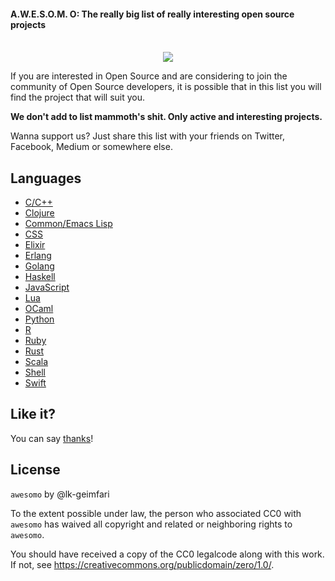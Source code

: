 #### A.W.E.S.O.M. O: The really big list of really interesting open source projects

<p align="center">
  <br>
  <img src="https://raw.githubusercontent.com/lk-geimfari/awesomeo/master/artwork/a.w.e.s.o.m.e_o.png">
  <br>
</p>

If you are interested in Open Source and are considering to join the community of Open Source developers, 
it is possible that in this list you will find the project that will suit you. 

**We don't add to list mammoth's shit. Only active and interesting projects.**

Wanna support us? Just share this list with your friends on Twitter, Facebook, Medium or somewhere else.


## Languages

 - [C/C++](languages/C_C%2B%2B.md)
 - [Clojure](languages/CLOJURE.md)
 - [Common/Emacs Lisp](languages/LISP.md)
 - [CSS](languages/CSS.md)
 - [Elixir](languages/ELIXIR.md)
 - [Erlang](languages/ERLANG.md)
 - [Golang](languages/GOLANG.md)
 - [Haskell](languages/HASKELL.md)
 - [JavaScript](languages/JAVASCRIPT.md)
 - [Lua](languages/LUA.md)
 - [OCaml](languages/OCAML.md)
 - [Python](languages/PYTHON.md)
 - [R](languages/R.md)
 - [Ruby](languages/RUBY.md)
 - [Rust](languages/RUST.md)
 - [Scala](languages/SCALA.md)
 - [Shell](languages/SHELL.md)
 - [Swift](languages/SWIFT.md)


## Like it?
You can say [thanks](https://saythanks.io/to/lk-geimfari)!

## License

`awesomo` by @lk-geimfari

To the extent possible under law, the person who associated CC0 with `awesomo` has waived all copyright and related or neighboring rights to `awesomo`.

You should have received a copy of the CC0 legalcode along with this work. If not, see https://creativecommons.org/publicdomain/zero/1.0/.
